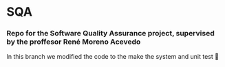 # SQA
### Repo for the Software Quality Assurance project, supervised by the proffesor René Moreno Acevedo

In this branch we modified the code to the make the system and unit test 🤕
